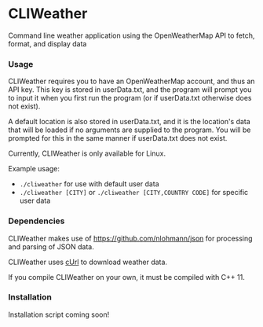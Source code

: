 # CLIWeather

Command line weather application using the OpenWeatherMap API to fetch, format, and display data

### Usage

CLIWeather requires you to have an OpenWeatherMap account, and thus an API key. This key is stored in userData.txt,
and the program will prompt you to input it when you first run the program (or if userData.txt otherwise does not exist).

A default location is also stored in userData.txt, and it is the location's data that will be loaded if no arguments are supplied
to the program. You will be prompted for this in the same manner if userData.txt does not exist.

Currently, CLIWeather is only available for Linux.

Example usage:

- `./cliweather` for use with default user data
- `./cliweather [CITY]` or `./cliweather [CITY,COUNTRY CODE]` for specific user data

### Dependencies

CLIWeather makes use of https://github.com/nlohmann/json for processing and parsing of JSON data.

CLIWeather uses [cUrl](https://curl.haxx.se/) to download weather data.

If you compile CLIWeather on your own, it must be compiled with C++ 11.

### Installation

Installation script coming soon!
